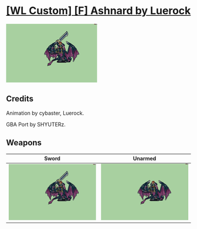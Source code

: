# [\[WL Custom\] \[F\] Ashnard by Luerock](./)

<img src="./1.%20Sword/Sword_000.png" alt="[WL Custom] [F] Ashnard by Luerock standing" />

## Credits

Animation by cybaster, Luerock.

GBA Port by SHYUTERz.

## Weapons


|Sword |Unarmed |
|  :---: | :---: |
| <img alt="Sword animation" src="./1.%20Sword/Sword.gif" /> | <img alt="Unarmed animation" src="./8.%20Unarmed/Unarmed.gif" /> |
